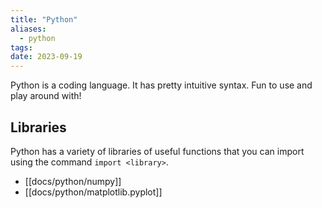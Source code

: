 ```yaml
---
title: "Python"
aliases:
  - python
tags: 
date: 2023-09-19
---
```


Python is a coding language. It has pretty intuitive syntax. Fun to use and play around with!

## Libraries
Python has a variety of libraries of useful functions that you can import using the command `import <library>`.
- [[docs/python/numpy]]
- [[docs/python/matplotlib.pyplot]]
